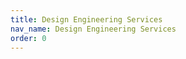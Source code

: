 ```yaml
---
title: Design Engineering Services
nav_name: Design Engineering Services
order: 0
---
```


<text-image image="/images/des-1.png">
<template v-slot:left>

## We turn big ideas into the
# Next big thing

At PCDworks we realize that Innovation isn't
just about having great ideas. It's about
executing them.

To guide you at this crucial stage, we employ a winning approach to product
development, which is iterative and multi-step. This includes research,
conceptualization, feasibility assessment, establishing design
requirements, preliminary design, detailed design, production planning
and tool design, and finally production.

No doubt, the best way to test a theory is to see it in action. That's why we're
committed to getting physical fast.

</template>
</text-image>

<image-text image="/images/des-2.png">
<template v-slot:right>

## Experience the fast and
# The curious

With a fully outfitted prototype lab just steps away from our brainstorming
facilities, and an extraordinary team of curious-minded product design
experts, we can help you design and build just about anything you dream up.
We also offer a wide suite of digital tools to proof and test designs,
including finite element analysis (FEA), multi-physics analysis, and
analytical and mathematical modeling.

So, whether you need a look-alike model, a test apparatus, or a fully
functional design, we can help you go from ideation to functioning prototype
in record time.

</template>
</image-text>